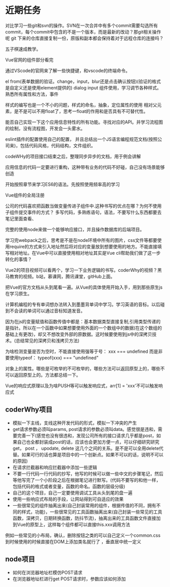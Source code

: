 <!--
 * @Author: x09898 coder_xujie@163.com
 * @Date: 2022-05-09 20:54:40
 * @LastEditors: x09898 coder_xujie@163.com
 * @LastEditTime: 2022-07-22 18:00:47
 * @FilePath: \HTML-CSS-Javascript-\待解决的知识点\近期的学习要务.md
 * @Description: 
-->
# 近期任务

对比学习一些git和svn的操作。SVN在一次合并中有多个commit需要勾选所有commit，每个commit中包含的不是一个版本，而是最新的改动？那git相关操作呢
git 下来的仓库直接复制一份，原版和副本都会保持着对于远程仓库的连接吗？

五子棋速成教学。

Vue官网的组件部分看完

通过VScode的官网来了解一些快捷键，和vscode的终端命令。

el from(表单数据的验证。change，input，blur还是点击确认按钮)(验证的格式是自定义还是使用element提供的)  dialog  input 组件使用，学习调节各种样式。熟悉所有属性和方法，事件

样式的编写也是一个不小的问题，样式的命名，抽象，定位属性的使用 相对父元素，是不是可以不用float了，思考一float的作用和是否具有不可替代性。

能否自己实现一下这个应用信息特性的所有功能。寻找对应的API。并学习流程图的绘制，没有流程图，开发会一头雾水。

eslint插件的配置使用自己的配置，
并且总结出一个JS语言编程规范文档(按照公司来)，包括代码风格，代码结构，文件组织。

codeWHy的项目接口结束之后，整理同步异步的文档，用于例会讲解

应用信息的代码一定要进行重构，这种带有业务的代码不好碰，自己没有场景能够创造

开始按照章节来学习ES6的语法。先按照使用频率高的学习

Vue组件的全局注册

公司的代码喜欢把函数当做变量传进子组件中.这种书写的优点在哪？为何不使用子组件提交事件的方式？
多写代码，多熟练语句，语法，不要写什么东西都要去笔记里面查看、

完整的使用node来做一个能够响应接口，并且操作数据库的后端项目。

学习完webpack之后，思考是不是在node环境中所有的图片，css文件等都要使用require的方式来引入地址然后将对应的变量放到想要使用的地方。不能直接填写相对地址。在Vue中可以直接使用相对地址其实是Vue cli帮助我们做了这一步转化的事情？

Vue2的项目视频可以看两个，学习一下业务逻辑的书写。coderWhy的视频？黑马教育的视频。b站，慕课网，腾讯课堂，gitHub上面。

把Vue的官方文档从头到尾看一遍。从Vue的具体使用开始入手，用到那些原生js在学习原生。

计算机编程的专有单词想办法转入到墨墨背单词中学习。学习英语的音标。以后碰到不会读的单词可以通过音标知道发音。

因为在js的变量赋值和函数传值中都是：基本数据类型直接复制,引用类型传递的是指针。所以在一个函数中如果想要使用外面的一个数组中的数据(在这个数组的基础上有更改)，却又不想改变外部的原数据。这时候要使用到js中的深拷贝技术。(总结常见的深拷贝和浅拷贝方法)

为啥检测变量是否为空时，不能直接使用强等于号： xxx === undefined 而是非要使用typeof： typeof(xxx) === "undefined"

对象上的属性。哪些是可枚举的不可枚举的，哪些方法可以返回原型上的，哪些不可以返回原型上的。方法都总结一下。

Vue的响应式原理以及为啥PUSH等可以触发响应式，arr[1] = 'xxx'不可以触发响应式

## coderWhy项目

* 模拟一下主线，支线这种开发代码的形式，模拟一下冲突的产生
* get请求参数必须叫params, post请求的参数必须叫data。感觉很是违和，需要完善一下(感觉也没有很违和，发现公司所有的接口请求几乎都是post，如果自己也全都封装成post的话，应该也会更加方便一点，可以仔细研究研究get， post ， upodate, delete 这几个之间的关系。是不是可以全用delete代替。如果可行的话也算是项目中的一个创新点。如果不可以的话，说明不可以的原因)
* 在请求拦截器和响应拦截器中添加一些逻辑
* 不要一行代码一行代码的抄写，他写的时候可以做一些中文的步骤笔记，然后等他写完了一个小阶段之后在根据笔记进行默写。(代码不要写的和他一样，包括代码的格式或者变量，函数的命名。函数的层级分级)
* 自己的这个项目，自己一定要使用调试工具从头到尾的盘一遍
* 使用一些响应式布局的手段，让网站得到可自适应的效果
* 一些很常见的组件抽离出来(自己封装常用的组件，根据传值的不同，拥有不同的样式，功能)，一些很常见的工具函数抽离出来(自己封装一些常见的工具函数，深拷贝，日期转换函数，防抖节流)，抽离出来的工具函数文件直接加到Vue的原型上，这样每个组件都可以直接this.xxx调用方法

例如一些常见的小布局，确认，删除按钮之类的可以自己定义一个common.css 到时候使用的时候直接在DOM上添加类名就行了  ，垂直居中统一定义

## node项目

* 如何在浏览器地址栏模仿POST请求
* 在浏览器地址栏进行get POST请求时，参数应该如何添加
